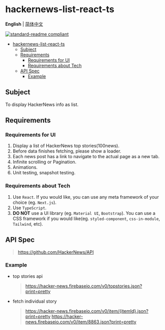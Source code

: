 # hackernews-list-react-ts

**English** | [简体中文](README.zh-CN.md)

[![standard-readme compliant](https://img.shields.io/badge/standard--readme-OK-green.svg?style=flat-square)](https://github.com/RichardLitt/standard-readme)

- [hackernews-list-react-ts](#hackernews-list-react-ts)
  - [Subject](#subject)
  - [Requirements](#requirements)
    - [Requirements for UI](#requirements-for-ui)
    - [Requirements about Tech](#requirements-about-tech)
  - [API Spec](#api-spec)
    - [Example](#example)

## Subject

To display HackerNews info as list.

## Requirements

### Requirements for UI

1. Display a list of HackerNews top stories(100news).
2. Before data finishes fetching, please show a loader.
3. Each news post has a link to navigate to the actual page as a new tab.
4. Infinite scrolling or Pagination.
5. Animations.
6. Unit testing, snapshot testing.

### Requirements about Tech

1. Use `React`. If you would like, you can use any meta framework of your choice (eg. `Next.js`).
2. Use `TypeScript`.
3. **DO NOT** use a UI library (eg. `Material UI`, `Bootstrap`). You can use a CSS framework if you would like(eg. `styled-component`, `css-in-module`, `Tailwind`, etc).

## API Spec

> https://github.com/HackerNews/API

### Example

- top stories api
  > https://hacker-news.firebaseio.com/v0/topstories.json?print=pretty
- fetch individual story
  > https://hacker-news.firebaseio.com/v0/item/{itemId}.json?print=pretty
  > https://hacker-news.firebaseio.com/v0/item/8863.json?print=pretty
